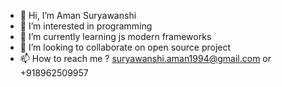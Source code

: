 - 👋 Hi, I’m Aman Suryawanshi
- 👀 I’m interested in programming
- 🌱 I’m currently learning js modern frameworks
- 💞️ I’m looking to collaborate on open source project
- 📫 How to reach me ? suryawanshi.aman1994@gmail.com or +918962509957

<!---
coderaman594/coderaman594 is a ✨ special ✨ repository because its `README.md` (this file) appears on your GitHub profile.
You can click the Preview link to take a look at your changes.
--->
